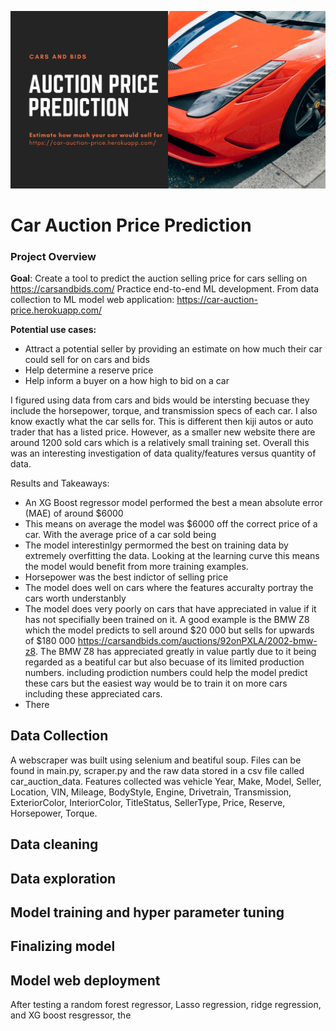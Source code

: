 ![IMG](demo/banner.png)

# Car Auction Price Prediction

### Project Overview 

**Goal**: Create a tool to predict the auction selling price for cars selling on https://carsandbids.com/
Practice end-to-end ML development. From data collection to ML model web application: https://car-auction-price.herokuapp.com/

**Potential use cases:**
* Attract a potential seller by providing an estimate on how much their car could sell for on cars and bids
* Help determine a reserve price
* Help inform a buyer on a how high to bid on a car

I figured using data from cars and bids would be intersting becuase they include  the horsepower, torque, and transmission specs of each car. I also know exactly what the car sells for. This is different then kiji autos or auto trader that has a listed price. However, as a smaller new website there are around 1200 sold cars which is a relatively small training set. Overall this was an interesting investigation of data quality/features versus quantity of data. 

Results and Takeaways: 
* An XG Boost regressor model performed the best a mean absolute error (MAE) of around $6000
* This means on average the model was $6000 off the correct price of a car. With the average price of a car sold being 
* The model interestinlgy permormed the best on training data by extremely overfitting the data. Looking at the learning curve this means the model would benefit from more training examples.
* Horsepower was the best indictor of selling price
* The model does well on cars where the features accuralty portray the cars worth understanbly
* The model does very poorly on cars that have appreciated in value if it has not specifially been trained on it. A good example is the BMW Z8 which the model predicts to sell around $20 000 but sells for upwards of $180 000 https://carsandbids.com/auctions/92onPXLA/2002-bmw-z8. The BMW Z8 has appreciated greatly in value partly due to it being regarded as a beatiful car but also becuase of its limited production numbers. 
including prodiction numbers could help the model predict these cars but the easiest way would be to train it on more cars including these appreciated cars.
* There 

## Data Collection 

A webscraper was built using selenium and beatiful soup. Files can be found in main.py, scraper.py and the raw data stored in a csv file called car_auction_data. Features collected was vehicle Year,	Make,	Model,	Seller,	Location,	VIN,	Mileage,	BodyStyle,	Engine,	Drivetrain,	Transmission,	ExteriorColor,	InteriorColor,	TitleStatus,	SellerType,	Price,	Reserve,	Horsepower,	Torque.


## Data cleaning
## Data exploration 
## Model training and hyper parameter tuning
## Finalizing model 
## Model web deployment


After testing a random forest regressor, Lasso regression, ridge regression, and XG boost resgressor, the  
